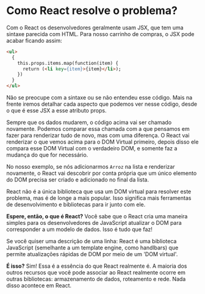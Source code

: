 # Como React resolve o problema?
Com o React os desenvolvedores geralmente usam JSX, que tem uma sintaxe parecida com HTML. Para nosso carrinho de compras, o JSX
pode acabar ficando assim:

```html
<ul>
  {
    this.props.items.map(function(item) {
      return (<li key={item}>{item}</li>);
    })
  }
</ul>
```

Não se preocupe com a sintaxe ou se não entendeu esse código. Mais na frente iremos detalhar cada aspecto que podemos ver nesse código,
desde o que é esse JSX a esse atributo props. 

Sempre que os dados mudarem, o código acima vai ser chamado novamente. Podemos comparar essa chamada com a que pensamos em fazer para renderizar tudo de novo, mas com uma diferença. O React vai renderizar o que vemos acima para o DOM Virtual primeiro, depois disso ele compara esse DOM Virtual com o verdadeiro DOM, e somente faz a mudança do que for necessário. 

No nosso exemplo, se nós adicionarmos `Arroz` na lista e renderizar novamente, o React vai descobrir por conta própria que um único elemento do DOM precisa ser criado e adicionado no final da lista. 

React não é a única biblioteca que usa um DOM virtual para resolver este problema, mas é de longe a mais popular. Isso significa mais ferramentas de desenvolvimento e bibliotecas para ir junto com ele.

**Espere, então, o que é React?**
Você sabe que o React cria uma maneira simples para os desenvolvedores de JavaScript atualizar o DOM para corresponder a um modelo de dados. Isso é tudo que faz!

Se você quiser uma descrição de uma linha: 
React é uma biblioteca JavaScript (semelhante a um template engine, como handlbars) que permite atualizações rápidas de DOM por meio de um 'DOM virtual'.

**É isso?** Sim! Essa é a essência do que React realmente é. A maioria dos outros recursos que você pode associar ao React realmente ocorre em outras bibliotecas: armazenamento de dados, roteamento e rede. Nada disso acontece em React.
 
